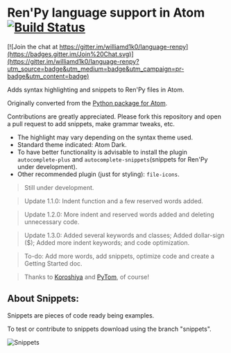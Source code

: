 # Ren'Py language support in Atom  [![Build Status](https://travis-ci.org/williamd1k0/language-renpy.svg?branch=patch-1)](https://travis-ci.org/williamd1k0/language-renpy)

[![Join the chat at https://gitter.im/williamd1k0/language-renpy](https://badges.gitter.im/Join%20Chat.svg)](https://gitter.im/williamd1k0/language-renpy?utm_source=badge&utm_medium=badge&utm_campaign=pr-badge&utm_content=badge)

Adds syntax highlighting and snippets to Ren'Py files in Atom.

Originally converted from the [Python package for Atom](https://github.com/atom/language-python).

Contributions are greatly appreciated. Please fork this repository and open a
pull request to add snippets, make grammar tweaks, etc.

* The highlight may vary depending on the syntax theme used.
* Standard theme indicated: Atom Dark.
* To have better functionality is advisable to install the plugin `autocomplete-plus` and `autocomplete-snippets`(snippets for Ren'Py under development).
* Other recommended plugin (just for styling): `file-icons`.

>Still under development.

>Update 1.1.0: Indent function and a few reserved words added.

>Update 1.2.0: More indent and reserved words added and deleting unnecessary code.

>Update 1.3.0: Added several keywords and classes; Added dollar-sign ($); Added more indent keywords; and code optimization.

>To-do: Add more words, add snippets, optimize code and create a Getting Started doc.

>Thanks to [Koroshiya](https://github.com/koroshiya) and [PyTom](https://github.com/renpytom), of course!

## About Snippets:
Snippets are pieces of code ready being examples.

To test or contribute to snippets download using the branch "snippets".

![Snippets](http://i.gyazo.com/e8adaed0ea77d69bc5fed058fb60951d.gif)
